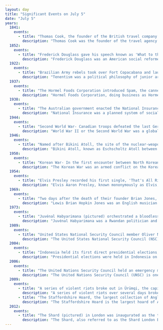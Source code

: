 ```yaml
---
layout: day
title: "Significant Events on July 5"
date: "July 5"
years:
  1841:
    events:
      - title: "Thomas Cook, the founder of the British travel company Thomas Cook & Son, organised his first excursion, escorting about 500 people from Leicester to Loughborough."
        description: "Thomas Cook was the founder of the travel agency Thomas Cook & Son. He was born into a poor family in Derbyshire and left school at the age of ten to start work as a gardener's boy. He served an apprenticeship as a cabinet maker before becoming an itinerant Baptist preacher. He was a supporter of the temperance movement and his first foray into tourism was a railway excursion to Loughborough for members of the Leicester Temperance Society in 1841. Following the success of this excursion, Cook, by now settled with his family in Leicester, began to organise tours further afield in the British Isles and, eventually, to the United States, Egypt and the Holy Land. In 1872, he went into business with his son as Thomas Cook & Son, with a head office in London. Following his retirement in 1878, he returned to Leicester and took an interest in the Baptist church and charitable work until his death. Cook is credited with having, through his all-inclusive tours, made travel and tourism accessible to a wider public."
  1852:
    events:
      - title: "Frederick Douglass gave his speech known as 'What to the Slave Is the Fourth of July?', arguing that positive statements about liberty, citizenship, and freedom, were an offense to the enslaved population of the United States because of their lack of those things."
        description: "Frederick Douglass was an American social reformer, abolitionist, orator, writer, and statesman. He became the most important leader of the movement for African-American civil rights in the 19th century."
  1922:
    events:
      - title: "Brazilian Army rebels took over Fort Copacabana and launched a rebellion in Rio de Janeiro against President Epitácio Pessoa and President-elect Artur Bernardes."
        description: "Tenentism was a political philosophy of junior army officers who significantly contributed to the Brazilian Revolution of 1930 that ended the First Brazilian Republic."
  1937:
    events:
      - title: "The Hormel Foods Corporation introduced Spam, the canned precooked meat product that would eventually enter into pop culture, folklore, and urban legend."
        description: "Hormel Foods Corporation, doing business as Hormel Foods or simply Hormel, is an American multinational food processing company founded in 1891 in Austin, Minnesota, by George A. Hormel as George A. Hormel & Company. The company originally focused on the packaging and selling of ham, sausage and other pork, chicken, beef and lamb products to consumers, adding Spam in 1937. By the 1980s, Hormel began offering a wider range of packaged and refrigerated foods. The company changed its name to Hormel Foods Corporation in 1993 and uses the Hormel brand on many of its products; the company's other brands include Planters, Columbus Craft Meats, Dinty Moore, Jennie-O, and Skippy. The company's products are available in over 80 countries worldwide."
  1938:
    events:
      - title: "The Australian government enacted the National Insurance scheme, a comprehensive social security and health insurance system, only to abandon the scheme before it became operational."
        description: "National Insurance was a planned system of social security in Australia which would have provided medical, disability, unemployment and pension coverage to its contributors and their dependents. The scheme was passed into law by the Lyons government as the National Health and Pensions Insurance Act 1938, but was abandoned the following year in order to divert funds to defence."
  1944:
    events:
      - title: "Second World War- Canadian troops defeated the last German counterattacks against Carpiquet, Normandy, France."
        description: "World War II or the Second World War was a global conflict between two coalitions- the Allies and the Axis powers. Nearly all of the world's countries participated, with many nations mobilising all resources in pursuit of total war. Tanks and aircraft played major roles, enabling the strategic bombing of cities and delivery of the first and only nuclear weapons ever used in war. World War II was the deadliest conflict in history, resulting in 70 to 85 million deaths, more than half of which were civilians. Millions died in genocides, including the Holocaust, and by massacres, starvation, and disease. After the Allied victory, Germany, Austria, Japan, and Korea were occupied, and German and Japanese leaders were tried for war crimes."
  1946:
    events:
      - title: "Named after Bikini Atoll, the site of the nuclear-weapons test Operation Crossroads in the Marshall Islands, the modern bikini was introduced at a fashion show in Paris."
        description: "Bikini Atoll, known as Eschscholtz Atoll between the 19th century and 1946, is a coral reef in the Marshall Islands consisting of 23 islands surrounding a 229.4-square-mile (594.1 km2) central lagoon. The atoll is at the northern end of the Ralik Chain, approximately 530 miles (850 km) northwest of the capital Majuro."
  1950:
    events:
      - title: "Korean War- In the first encounter between North Korean and American forces, an unprepared and undisciplined U.S. Army task force was routed at the Battle of Osan."
        description: "The Korean War was an armed conflict on the Korean Peninsula fought between North Korea and South Korea and their allies. North Korea was supported by the People's Republic of China and the Soviet Union, while South Korea was supported by the United Nations Command (UNC) led by the United States. The conflict was one of the first major proxy wars of the Cold War. Fighting ended in 1953 with an armistice but no peace treaty, leading to the ongoing Korean conflict."
  1954:
    events:
      - title: "Elvis Presley recorded his first single, 'That's All Right', at Sun Records in Memphis, Tennessee."
        description: "Elvis Aaron Presley, known mononymously as Elvis, was an American singer and actor. Known as the 'King of Rock and Roll', he is regarded as one of the most significant cultural figures of the 20th century. Presley's energized performances and interpretations of songs, and sexually provocative performance style, combined with a singularly potent mix of influences across color lines during a transformative era in race relations, brought both great success and initial controversy."
  1969:
    events:
      - title: "Two days after the death of their founder Brian Jones, the Rolling Stones performed at a free festival in Hyde Park, London, in front of more than a quarter of a million fans."
        description: "Lewis Brian Hopkin Jones was an English musician and founder of the Rolling Stones. Initially a slide guitarist, he went on to sing backing vocals and played a wide variety of instruments on Rolling Stones recordings and in concerts."
  1973:
    events:
      - title: "Juvénal Habyarimana (pictured) orchestrated a bloodless coup d'état of the Rwandan government and began a totalitarian dictatorship."
        description: "Juvénal Habyarimana was a Rwandan politician and military officer who was the second president of Rwanda, from 1973 until his assassination in 1994. He was nicknamed Kinani, a Kinyarwanda word meaning 'invincible'."
  1989:
    events:
      - title: "United States National Security Council member Oliver North was given a suspended sentence, probation, and community service for his part in the Iran–Contra affair."
        description: "The United States National Security Council (NSC) is the national security council used by the president of the United States for consideration of national security, military, and foreign policy matters. Based in the White House, it is part of the Executive Office of the President of the United States, and composed of senior national security advisors and Cabinet officials."
  2004:
    events:
      - title: "Indonesia held its first direct presidential elections, which resulted in the election of Susilo Bambang Yudhoyono as President of Indonesia after the second round on September 20."
        description: "Presidential elections were held in Indonesia on 5 July and 20 September 2004. As no candidate won a majority in the first round, a runoff was held, in which Susilo Bambang Yudhoyono defeated Megawati Sukarnoputri and was elected president. They were the first direct presidential elections in the history of Indonesia; prior to a 2002 amendment to the Constitution of Indonesia, both the president and vice president had been elected by the People's Consultative Assembly (MPR)."
  2006:
    events:
      - title: "The United Nations Security Council held an emergency meeting hours after North Korea reportedly tested at least seven ballistic missiles."
        description: "The United Nations Security Council (UNSC) is one of the six principal organs of the United Nations (UN) and is charged with ensuring international peace and security, recommending the admission of new UN members to the General Assembly, and approving any changes to the UN Charter. Its powers as outlined in the United Nations Charter include establishing peacekeeping operations, enacting international sanctions, and authorizing military action. The UNSC is the only UN body with authority to issue resolutions that are binding on member states."
  2009:
    events:
      - title: "A series of violent riots broke out in Ürümqi, the capital city of Xinjiang in China."
        description: "A series of violent riots over several days broke out on 5 July 2009 in Ürümqi, the capital city of the Xinjiang Uyghur Autonomous Region, in northwestern China. The first day's rioting, which involved at least 1,000 Uyghurs, began as a protest, but escalated into violent attacks that mainly targeted Han people. According to Chinese state media, a total of 197 people died, most of whom were Han people or non-Muslim minorities, with 1,721 others injured and many vehicles and buildings destroyed. Many Uyghurs disappeared during wide-scale police sweeps in the days following the riots; Human Rights Watch (HRW) documented 43 cases and said figures for real disappearances were likely to be much higher."
      - title: "The Staffordshire Hoard, the largest collection of Anglo-Saxon gold ever discovered, consisting of more than 1,500 items (examples pictured), was found near Hammerwich in Staffordshire."
        description: "The Staffordshire Hoard is the largest hoard of Anglo-Saxon gold and silver metalwork yet found. It consists of almost 4,600 items and metal fragments, amounting to a total of 5.1 kg (11 lb) of gold, 1.4 kg (3 lb) of silver and some 3,500 pieces of garnet cloisonné jewellery. It is described by the historian Cat Jarman as 'possibly the finest collection of early medieval artefacts ever discovered'."
  2012:
    events:
      - title: "The Shard (pictured) in London was inaugurated as the tallest building in Europe, with a height of 310 m (1,020 ft), but was surpassed by Moscow's Mercury City Tower four months later."
        description: "The Shard, also referred to as the Shard London Bridge and formerly London Bridge Tower, is a 72-storey mixed-use development supertall pyramid-shaped skyscraper, designed by the Italian architect Renzo Piano, in Southwark, London, that forms part of The Shard Quarter development. Standing 309.6 metres high, The Shard is the tallest building in the United Kingdom, the seventh-tallest building in Europe, and the second-tallest outside Russia behind the Varso Tower in Warsaw, which beats the Shard by less than half a metre. The Shard replaced Southwark Towers, a 24-storey office block built on the site in 1975."
---
```

